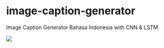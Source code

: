 # image-caption-generator

Image Caption Generator Bahasa Indonesia with CNN &amp; LSTM

![](https://drive.google.com/file/d/1kWQGTA6Rd44TeKMHWUmUCCxxMB5gbVpm/view?usp=sharing)
